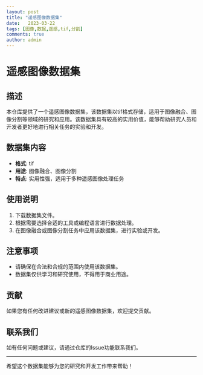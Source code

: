 ```yaml
---
layout: post
title: "遥感图像数据集"
date:   2023-03-22
tags: [图像,数据,遥感,tif,分割]
comments: true
author: admin
---
```

# 遥感图像数据集

## 描述
本仓库提供了一个遥感图像数据集，该数据集以tif格式存储，适用于图像融合、图像分割等领域的研究和应用。该数据集具有较高的实用价值，能够帮助研究人员和开发者更好地进行相关任务的实验和开发。

## 数据集内容
- **格式**: tif
- **用途**: 图像融合、图像分割
- **特点**: 实用性强，适用于多种遥感图像处理任务

## 使用说明
1. 下载数据集文件。
2. 根据需要选择合适的工具或编程语言进行数据处理。
3. 在图像融合或图像分割任务中应用该数据集，进行实验或开发。

## 注意事项
- 请确保在合法和合规的范围内使用该数据集。
- 数据集仅供学习和研究使用，不得用于商业用途。

## 贡献
如果您有任何改进建议或新的遥感图像数据集，欢迎提交贡献。

## 联系我们
如有任何问题或建议，请通过仓库的Issue功能联系我们。

---

希望这个数据集能够为您的研究和开发工作带来帮助！